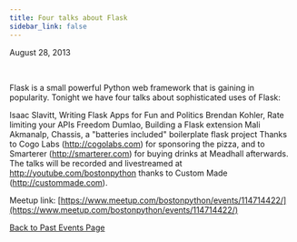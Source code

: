 ```yaml
---
title: Four talks about Flask
sidebar_link: false
---
```


August 28, 2013


   

Flask is a small powerful Python web framework that is gaining in popularity. Tonight we have four talks about sophisticated uses of Flask:

Isaac Slavitt, Writing Flask Apps for Fun and Politics Brendan Kohler, Rate limiting your APIs Freedom Dumlao, Building a Flask extension Mali Akmanalp, Chassis, a "batteries included" boilerplate flask project Thanks to Cogo Labs (http://cogolabs.com) for sponsoring the pizza, and to Smarterer (http://smarterer.com) for buying drinks at Meadhall afterwards. The talks will be recorded and livestreamed at http://youtube.com/bostonpython thanks to Custom Made (http://custommade.com).


Meetup link: [https://www.meetup.com/bostonpython/events/114714422/](https://www.meetup.com/bostonpython/events/114714422/)

[Back to Past Events Page](index.md)